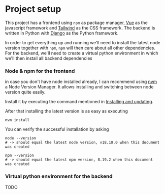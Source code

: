 # Project setup
This project has a frontend using `npm` as package manager, [Vue](https://vuejs.org/) as the javascript framework and [Tailwind](https://tailwindcss.com/) as the CSS framework. The backend is written in Python with [Django](https://www.djangoproject.com/) as the Python framework. 

In order to get everything up and running we'll need to install the latest node version together with `npm`, `npm` will then care about all other dependencies. 
For the backend, we'll need to create a virtual python environment in which we'll then install all backend dependencies

### Node & npm for the frontend
in case you don't have node installed already, I can recommend using [nvm](https://github.com/nvm-sh/nvm) a Node Version Manager. It allows installing and switching between node version quite easily. 

Install it by executing the command mentioned in [Installing and updating](https://github.com/nvm-sh/nvm#installing-and-updating).

After that installing the latest version is as easy as executing
```shell
nvm install
```

You can verify the successful installation by asking 
```shell
node --version
# -> should equal the latest node version, v18.10.0 when this document was created

npm --version
# -> should equal the latest npm version, 8.19.2 when this document was created
```

### Virtual python environment for the backend
TODO
